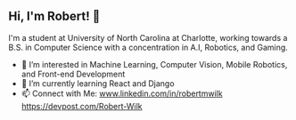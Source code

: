 

## Hi, I'm Robert! 👋
I'm a student at University of North Carolina at Charlotte, working towards a B.S. in Computer Science with a concentration in A.I, Robotics, and Gaming.
- 👀 I’m interested in Machine Learning, Computer Vision, Mobile Robotics, and Front-end Development
- 🌱 I’m currently learning React and Django
- 📫 Connect with Me:
www.linkedin.com/in/robertmwilk
https://devpost.com/Robert-Wilk

<!---
Robert-Wilk/Robert-Wilk is a ✨ special ✨ repository because its `README.md` (this file) appears on your GitHub profile.
You can click the Preview link to take a look at your changes.
--->
